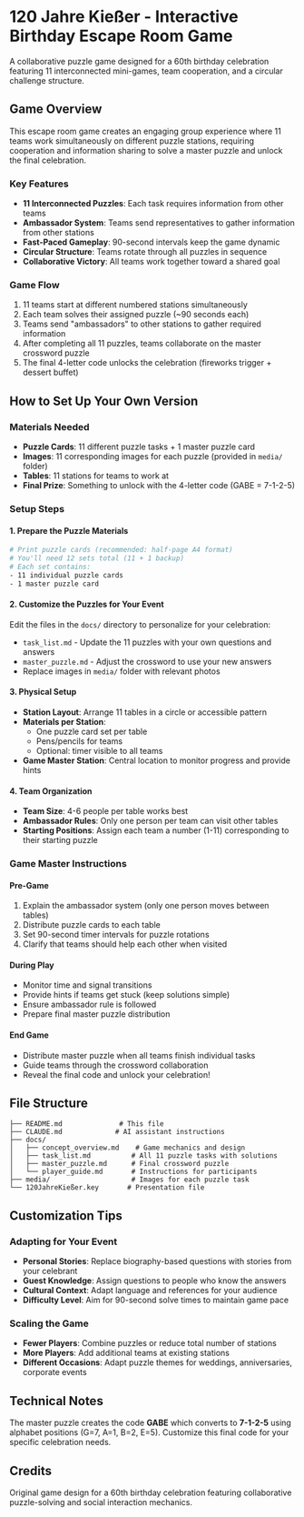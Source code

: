 # 120 Jahre Kießer - Interactive Birthday Escape Room Game

A collaborative puzzle game designed for a 60th birthday celebration featuring 11 interconnected mini-games, team cooperation, and a circular challenge structure.

## Game Overview

This escape room game creates an engaging group experience where 11 teams work simultaneously on different puzzle stations, requiring cooperation and information sharing to solve a master puzzle and unlock the final celebration.

### Key Features
- **11 Interconnected Puzzles**: Each task requires information from other teams
- **Ambassador System**: Teams send representatives to gather information from other stations  
- **Fast-Paced Gameplay**: 90-second intervals keep the game dynamic
- **Circular Structure**: Teams rotate through all puzzles in sequence
- **Collaborative Victory**: All teams work together toward a shared goal

### Game Flow
1. 11 teams start at different numbered stations simultaneously
2. Each team solves their assigned puzzle (~90 seconds each)
3. Teams send "ambassadors" to other stations to gather required information
4. After completing all 11 puzzles, teams collaborate on the master crossword puzzle
5. The final 4-letter code unlocks the celebration (fireworks trigger + dessert buffet)

## How to Set Up Your Own Version

### Materials Needed
- **Puzzle Cards**: 11 different puzzle tasks + 1 master puzzle card
- **Images**: 11 corresponding images for each puzzle (provided in `media/` folder)
- **Tables**: 11 stations for teams to work at
- **Final Prize**: Something to unlock with the 4-letter code (GABE = 7-1-2-5)

### Setup Steps

#### 1. Prepare the Puzzle Materials
```bash
# Print puzzle cards (recommended: half-page A4 format)
# You'll need 12 sets total (11 + 1 backup)
# Each set contains:
- 11 individual puzzle cards
- 1 master puzzle card
```

#### 2. Customize the Puzzles for Your Event
Edit the files in the `docs/` directory to personalize for your celebration:
- `task_list.md` - Update the 11 puzzles with your own questions and answers
- `master_puzzle.md` - Adjust the crossword to use your new answers
- Replace images in `media/` folder with relevant photos

#### 3. Physical Setup
- **Station Layout**: Arrange 11 tables in a circle or accessible pattern
- **Materials per Station**: 
  - One puzzle card set per table
  - Pens/pencils for teams
  - Optional: timer visible to all teams
- **Game Master Station**: Central location to monitor progress and provide hints

#### 4. Team Organization
- **Team Size**: 4-6 people per table works best
- **Ambassador Rules**: Only one person per team can visit other tables
- **Starting Positions**: Assign each team a number (1-11) corresponding to their starting puzzle

### Game Master Instructions

#### Pre-Game
1. Explain the ambassador system (only one person moves between tables)
2. Distribute puzzle cards to each table
3. Set 90-second timer intervals for puzzle rotations
4. Clarify that teams should help each other when visited

#### During Play
- Monitor time and signal transitions
- Provide hints if teams get stuck (keep solutions simple)
- Ensure ambassador rule is followed
- Prepare final master puzzle distribution

#### End Game
- Distribute master puzzle when all teams finish individual tasks
- Guide teams through the crossword collaboration
- Reveal the final code and unlock your celebration!

## File Structure

```
├── README.md              # This file
├── CLAUDE.md             # AI assistant instructions
├── docs/
│   ├── concept_overview.md    # Game mechanics and design
│   ├── task_list.md          # All 11 puzzle tasks with solutions
│   ├── master_puzzle.md      # Final crossword puzzle
│   └── player_guide.md       # Instructions for participants
├── media/                    # Images for each puzzle task
└── 120JahreKießer.key       # Presentation file
```

## Customization Tips

### Adapting for Your Event
- **Personal Stories**: Replace biography-based questions with stories from your celebrant
- **Guest Knowledge**: Assign questions to people who know the answers
- **Cultural Context**: Adapt language and references for your audience
- **Difficulty Level**: Aim for 90-second solve times to maintain game pace

### Scaling the Game
- **Fewer Players**: Combine puzzles or reduce total number of stations
- **More Players**: Add additional teams at existing stations
- **Different Occasions**: Adapt puzzle themes for weddings, anniversaries, corporate events

## Technical Notes

The master puzzle creates the code **GABE** which converts to **7-1-2-5** using alphabet positions (G=7, A=1, B=2, E=5). Customize this final code for your specific celebration needs.

## Credits

Original game design for a 60th birthday celebration featuring collaborative puzzle-solving and social interaction mechanics.